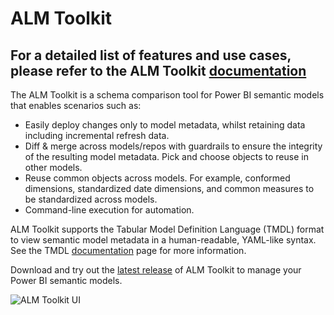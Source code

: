 # ALM Toolkit

## For a detailed list of features and use cases, please refer to the ALM Toolkit [documentation](Semantic%20Model%20Comparison%20and%20Merging%20with%20ALM%20Toolkit.pdf)

The ALM Toolkit is a schema comparison tool for Power BI semantic models that enables scenarios such as:

* Easily deploy changes only to model metadata, whilst retaining data including incremental refresh data.
* Diff & merge across models/repos with guardrails to ensure the integrity of the resulting model metadata. Pick and choose objects to reuse in other models.
* Reuse common objects across models. For example, conformed dimensions, standardized date dimensions, and common measures to be standardized across models.
* Command-line execution for automation.

ALM Toolkit supports the Tabular Model Definition Language (TMDL) format to view semantic model metadata in a human-readable, YAML-like syntax. See the TMDL [documentation](https://learn.microsoft.com/analysis-services/tmdl/tmdl-overview) page for more information.

Download and try out the [latest release](/../../releases/latest) of ALM Toolkit to manage your Power BI semantic models.

![ALM Toolkit UI](https://github.com/user-attachments/assets/5990837f-494e-4a49-b563-42bd2c854c3b)

